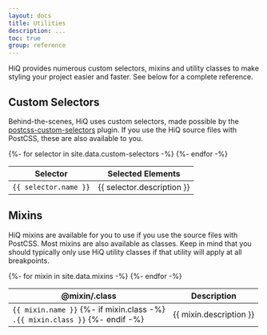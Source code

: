 ```yaml
---
layout: docs
title: Utilities
description: ...
toc: true
group: reference
---
```


HiQ provides numerous custom selectors, mixins and utility classes to make styling your project easier and faster. See below for a complete reference.

## Custom Selectors

Behind-the-scenes, HiQ uses custom selectors, made possible by the [postcss-custom-selectors](https://github.com/postcss/postcss-custom-selectors) plugin. If you use the HiQ source files with PostCSS, these are also available to you.

<table class="utilities-table">
    <thead>
        <tr>
            <th>Selector</th>
            <th>Selected Elements</th>
        </tr>
    </thead>
    <tbody>
        {%- for selector in site.data.custom-selectors -%}
            <tr id="{{ selector.name }}">
                <td class="name"><code>{{ selector.name }}</code></td>
                <td class="description">{{ selector.description }}</td>
            </tr>
        {%- endfor -%}
    </tbody>
</table>

## Mixins

HiQ mixins are available for you to use if you use the source files with PostCSS. Most mixins are also available as classes. Keep in mind that you should typically only use HiQ utility classes if that utility will apply at all breakpoints.

<table class="utilities-table">
    <thead>
        <tr>
            <th>@mixin/.class</th>
            <th>Description</th>
        </tr>
    </thead>
    <tbody>
        {%- for mixin in site.data.mixins -%}
            <tr id="{{ mixin.name }}">
                <td class="mixin-class">
                    <code class="mixin">{{ mixin.name }}</code>
                    {%- if mixin.class -%}
                        <br/><code class="class">.{{ mixin.class }}</code>
                    {%- endif -%}
                </td>
                <td class="description">{{ mixin.description }}</td>
            </tr>
        {%- endfor -%}
    </tbody>
</table>
